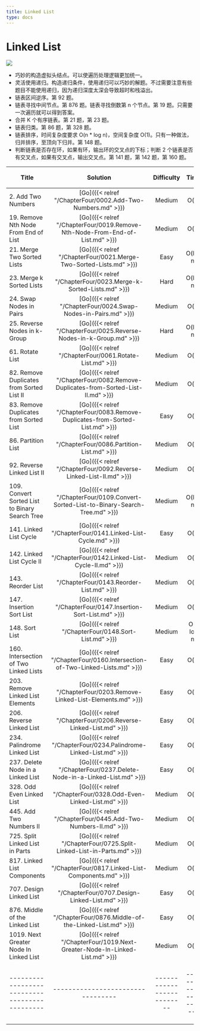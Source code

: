 ```yaml
---
title: Linked List
type: docs
---
```


# Linked List

![](https://img.halfrost.com/Leetcode/Linked_List.png)


- 巧妙的构造虚拟头结点。可以使遍历处理逻辑更加统一。
- 灵活使用递归。构造递归条件，使用递归可以巧妙的解题。不过需要注意有些题目不能使用递归，因为递归深度太深会导致超时和栈溢出。
- 链表区间逆序。第 92 题。
- 链表寻找中间节点。第 876 题。链表寻找倒数第 n 个节点。第 19 题。只需要一次遍历就可以得到答案。
- 合并 K 个有序链表。第 21 题，第 23 题。
- 链表归类。第 86 题，第 328 题。
- 链表排序，时间复杂度要求 O(n * log n)，空间复杂度 O(1)。只有一种做法，归并排序，至顶向下归并。第 148 题。
- 判断链表是否存在环，如果有环，输出环的交叉点的下标；判断 2 个链表是否有交叉点，如果有交叉点，输出交叉点。第 141 题，第 142 题，第 160 题。



| Title | Solution | Difficulty | Time | Space |收藏| 
| ----- | :--------: | :----------: | :----: | :-----: | :-----: |
|2. Add Two Numbers | [Go]({{< relref "/ChapterFour/0002.Add-Two-Numbers.md" >}})| Medium | O(n)| O(1)||
|19. Remove Nth Node From End of List | [Go]({{< relref "/ChapterFour/0019.Remove-Nth-Node-From-End-of-List.md" >}})| Medium | O(n)| O(1)||
|21. Merge Two Sorted Lists | [Go]({{< relref "/ChapterFour/0021.Merge-Two-Sorted-Lists.md" >}})| Easy | O(log n)| O(1)||
|23. Merge k Sorted Lists| [Go]({{< relref "/ChapterFour/0023.Merge-k-Sorted-Lists.md" >}})| Hard | O(log n)| O(1)|❤️|
|24. Swap Nodes in Pairs | [Go]({{< relref "/ChapterFour/0024.Swap-Nodes-in-Pairs.md" >}})| Medium | O(n)| O(1)||
|25. Reverse Nodes in k-Group | [Go]({{< relref "/ChapterFour/0025.Reverse-Nodes-in-k-Group.md" >}})| Hard | O(log n)| O(1)|❤️|
|61. Rotate List | [Go]({{< relref "/ChapterFour/0061.Rotate-List.md" >}})| Medium | O(n)| O(1)||
|82. Remove Duplicates from Sorted List II | [Go]({{< relref "/ChapterFour/0082.Remove-Duplicates-from-Sorted-List-II.md" >}})| Medium | O(n)| O(1)||
|83. Remove Duplicates from Sorted List  | [Go]({{< relref "/ChapterFour/0083.Remove-Duplicates-from-Sorted-List.md" >}})| Easy | O(n)| O(1)||
|86. Partition List  | [Go]({{< relref "/ChapterFour/0086.Partition-List.md" >}})| Medium | O(n)| O(1)|❤️|
|92. Reverse Linked List II  | [Go]({{< relref "/ChapterFour/0092.Reverse-Linked-List-II.md" >}})| Medium | O(n)| O(1)|❤️|
|109. Convert Sorted List to Binary Search Tree | [Go]({{< relref "/ChapterFour/0109.Convert-Sorted-List-to-Binary-Search-Tree.md" >}})| Medium | O(log n)| O(n)||
|141. Linked List Cycle | [Go]({{< relref "/ChapterFour/0141.Linked-List-Cycle.md" >}})| Easy | O(n)| O(1)|❤️|
|142. Linked List Cycle II | [Go]({{< relref "/ChapterFour/0142.Linked-List-Cycle-II.md" >}})| Medium | O(n)| O(1)|❤️|
|143. Reorder List | [Go]({{< relref "/ChapterFour/0143.Reorder-List.md" >}})| Medium | O(n)| O(1)|❤️|
|147. Insertion Sort List | [Go]({{< relref "/ChapterFour/0147.Insertion-Sort-List.md" >}})| Medium | O(n)| O(1)|❤️|
|148. Sort List | [Go]({{< relref "/ChapterFour/0148.Sort-List.md" >}})| Medium | O(n log n)| O(n)|❤️|
|160. Intersection of Two Linked Lists | [Go]({{< relref "/ChapterFour/0160.Intersection-of-Two-Linked-Lists.md" >}})| Easy | O(n)| O(1)|❤️|
|203. Remove Linked List Elements | [Go]({{< relref "/ChapterFour/0203.Remove-Linked-List-Elements.md" >}})| Easy | O(n)| O(1)||
|206. Reverse Linked List  | [Go]({{< relref "/ChapterFour/0206.Reverse-Linked-List.md" >}})| Easy | O(n)| O(1)||
|234. Palindrome Linked List | [Go]({{< relref "/ChapterFour/0234.Palindrome-Linked-List.md" >}})| Easy | O(n)| O(1)||
|237. Delete Node in a Linked List  | [Go]({{< relref "/ChapterFour/0237.Delete-Node-in-a-Linked-List.md" >}})| Easy | O(n)| O(1)||
|328. Odd Even Linked List | [Go]({{< relref "/ChapterFour/0328.Odd-Even-Linked-List.md" >}})| Medium | O(n)| O(1)||
|445. Add Two Numbers II | [Go]({{< relref "/ChapterFour/0445.Add-Two-Numbers-II.md" >}})| Medium | O(n)| O(n)||
|725. Split Linked List in Parts  | [Go]({{< relref "/ChapterFour/0725.Split-Linked-List-in-Parts.md" >}})| Medium | O(n)| O(1)||
|817. Linked List Components | [Go]({{< relref "/ChapterFour/0817.Linked-List-Components.md" >}})| Medium | O(n)| O(1)||
|707. Design Linked List | [Go]({{< relref "/ChapterFour/0707.Design-Linked-List.md" >}})| Easy | O(n)| O(1)||
|876. Middle of the Linked List | [Go]({{< relref "/ChapterFour/0876.Middle-of-the-Linked-List.md" >}})| Easy | O(n)| O(1)|❤️|
|1019. Next Greater Node In Linked List | [Go]({{< relref "/ChapterFour/1019.Next-Greater-Node-In-Linked-List.md" >}})| Medium | O(n)| O(1)||
|---------------------------------------------|---------------------------------|--------------------------|-----------------------|-----------|--------|